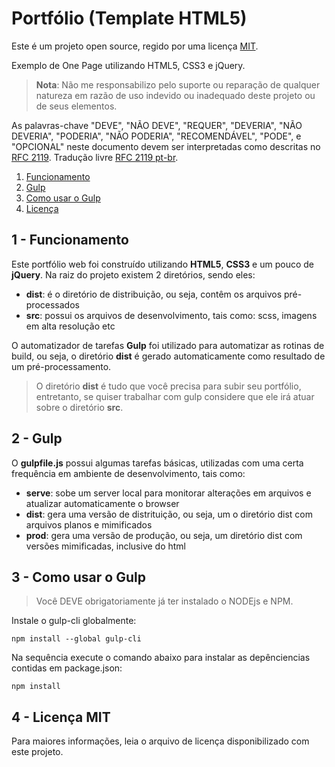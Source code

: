 # Portfólio (Template HTML5)

Este é um projeto open source, regido por uma licença [MIT](./license).

Exemplo de One Page utilizando HTML5, CSS3 e jQuery.

> **Nota**: Não me responsabilizo pelo suporte ou reparação de qualquer natureza em razão de uso indevido ou inadequado deste projeto ou de seus elementos.

As palavras-chave "DEVE", "NÃO DEVE", "REQUER", "DEVERIA", "NÃO DEVERIA", "PODERIA", "NÃO PODERIA", "RECOMENDÁVEL", "PODE", e "OPCIONAL" neste documento devem ser interpretadas como descritas no [RFC 2119](http://tools.ietf.org/html/rfc2119). Tradução livre [RFC 2119 pt-br](http://rfc.pt.webiwg.org/rfc2119).

1. [Funcionamento](#funcionamento)
1. [Gulp](#gulp)
1. [Como usar o Gulp](#como_usar)
1. [Licença](#licenca)

## 1 - <a id="funcionamento"></a>Funcionamento

Este portfólio web foi construído utilizando **HTML5**, **CSS3** e um pouco de **jQuery**. Na raiz do projeto existem 2 diretórios, sendo eles:

 - **dist**: é o diretório de distribuição, ou seja, contêm os arquivos pré-processados
 - **src**: possui os arquivos de desenvolvimento, tais como: scss, imagens em alta resolução etc
 
 O automatizador de tarefas **Gulp** foi utilizado para automatizar as rotinas de build, ou seja, o diretório **dist** é gerado automaticamente como resultado de um pré-processamento.
 
 > O diretório **dist** é tudo que você precisa para subir seu portfólio, entretanto, se quiser trabalhar com gulp considere que ele irá atuar sobre o diretório **src**.

## 2 - <a id="gulp"></a>Gulp

O **gulpfile.js** possui algumas tarefas básicas, utilizadas com uma certa frequência em ambiente de desenvolvimento, tais como:

 - **serve**: sobe um server local para monitorar alterações em arquivos e atualizar automaticamente o browser
 - **dist**: gera uma versão de distrituição, ou seja, um o diretório dist com arquivos planos e mimificados
 - **prod**: gera uma versão de produção, ou seja, um diretório dist com versões mimificadas, inclusive do html
 
## 3 - <a id="como_usar"></a>Como usar o Gulp

> Você DEVE obrigatoriamente já ter instalado o NODEjs e NPM.

Instale o gulp-cli globalmente:

```
npm install --global gulp-cli
```

Na sequência execute o comando abaixo para instalar as depênciencias contidas em package.json:

```
npm install
```

## 4 - <a id="licenca">Licença MIT
Para maiores informações, leia o arquivo de licença disponibilizado com este projeto.